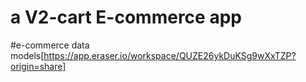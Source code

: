 # a V2-cart E-commerce app
#e-commerce data models[https://app.eraser.io/workspace/QUZE26ykDuKSg9wXxTZP?origin=share]